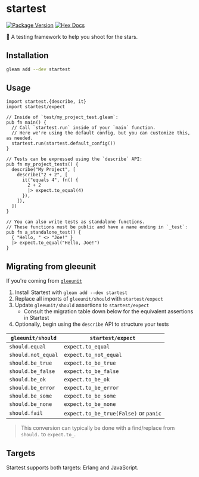 # startest

[![Package Version](https://img.shields.io/hexpm/v/startest)](https://hex.pm/packages/startest)
[![Hex Docs](https://img.shields.io/badge/hex-docs-ffaff3)](https://hexdocs.pm/startest/)

🌠 A testing framework to help you shoot for the stars.

## Installation

```sh
gleam add --dev startest
```

## Usage

```gleam
import startest.{describe, it}
import startest/expect

// Inside of `test/my_project_test.gleam`:
pub fn main() {
  // Call `startest.run` inside of your `main` function.
  // Here we're using the default config, but you can customize this, as needed.
  startest.run(startest.default_config())
}

// Tests can be expressed using the `describe` API:
pub fn my_project_tests() {
  describe("My Project", [
    describe("2 + 2", [
      it("equals 4", fn() {
        2 + 2
        |> expect.to_equal(4)
      }),
    ]),
  ])
}

// You can also write tests as standalone functions.
// These functions must be public and have a name ending in `_test`:
pub fn a_standalone_test() {
  { "Hello, " <> "Joe!" }
  |> expect.to_equal("Hello, Joe!")
}
```

## Migrating from gleeunit

If you're coming from [`gleeunit`](https://hexdocs.pm/gleeunit)

1. Install Startest with `gleam add --dev startest`
1. Replace all imports of `gleeunit/should` with `startest/expect`
1. Update `gleeunit/should` assertions to `startest/expect`
   - Consult the migration table down below for the equivalent assertions in Startest
1. Optionally, begin using the `describe` API to structure your tests

| `gleeunit/should`  | `startest/expect`                     |
| ------------------ | ------------------------------------- |
| `should.equal`     | `expect.to_equal`                     |
| `should.not_equal` | `expect.to_not_equal`                 |
| `should.be_true`   | `expect.to_be_true`                   |
| `should.be_false`  | `expect.to_be_false`                  |
| `should.be_ok`     | `expect.to_be_ok`                     |
| `should.be_error`  | `expect.to_be_error`                  |
| `should.be_some`   | `expect.to_be_some`                   |
| `should.be_none`   | `expect.to_be_none`                   |
| `should.fail`      | `expect.to_be_true(False)` or `panic` |

> This conversion can typically be done with a find/replace from `should.` to `expect.to_`.

## Targets

Startest supports both targets: Erlang and JavaScript.
